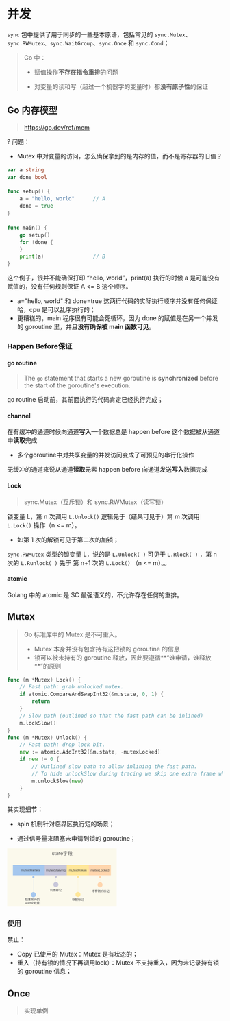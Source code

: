 # 并发

 `sync` 包中提供了用于同步的一些基本原语，包括常见的 `sync.Mutex`、`sync.RWMutex`、`sync.WaitGroup`、`sync.Once` 和 `sync.Cond`；
> Go 中：
>
> - 赋值操作**不存在指令重排**的问题
>
> - 对变量的读和写（超过一个机器字的变量时）都**没有原子性**的保证

## Go 内存模型

> https://go.dev/ref/mem

? 问题：

- Mutex 中对变量的访问，怎么确保拿到的是内存的值，而不是寄存器的旧值？

```go
var a string
var done bool

func setup() {
    a = "hello, world"      // A
    done = true
}

func main() {
    go setup()
    for !done {
    }
    print(a)                // B
}
```

这个例子，很并不能确保打印 “hello, world”，print(a) 执行的时候 a 是可能没有赋值的，没有任何规则保证 A <= B 这个顺序。

- a="hello, world" 和 done=true 这两行代码的实际执行顺序并没有任何保证哈，cpu 是可以乱序执行的；
- 更糟糕的，main 程序很有可能会死循环，因为 done 的赋值是在另一个并发的 goroutine 里，并且**没有确保被 main 函数可见**。



### Happen Before保证

#### go routine

> The `go` statement that starts a new goroutine is **synchronized** before the start of the goroutine's execution.

go routine 启动前，其前面执行的代码肯定已经执行完成；

#### channel

在有缓冲的通道时候向通道**写入**一个数据总是 happen before 这个数据被从通道中**读取**完成

- 多个goroutine中对共享变量的并发访问变成了可预见的串行化操作

无缓冲的通道来说从通道**读取**元素 happen before 向通道发送**写入**数据完成



#### Lock

>  sync.Mutex（互斥锁）和 sync.RWMutex（读写锁）

锁变量 L，第 n 次调用 `L.Unlock()` 逻辑先于（结果可见于）第 m 次调用 `L.Lock()` 操作（n <= m）。

- 如第 1 次的解锁可见于第二次的加锁；

`sync.RWMutex` 类型的锁变量 L，说的是 `L.Unlock( )` 可见于 `L.Rlock( )` ，第 n 次的 `L.Runlock( )` 先于 第 n+1 次的 `L.Lock()` （n <= m）。。



#### atomic

Golang 中的 atomic 是 SC 最强语义的，不允许存在任何的重排。



## Mutex

> Go 标准库中的 Mutex 是不可重入。
>
> - Mutex 本身并没有包含持有这把锁的 goroutine 的信息
> - 锁可以被未持有的 goroutine 释放，因此要遵循**“谁申请，谁释放**”的原则

```go
func (m *Mutex) Lock() {
	// Fast path: grab unlocked mutex.
	if atomic.CompareAndSwapInt32(&m.state, 0, 1) {
		return
	}
	// Slow path (outlined so that the fast path can be inlined)
	m.lockSlow()
}
func (m *Mutex) Unlock() {
	// Fast path: drop lock bit.
	new := atomic.AddInt32(&m.state, -mutexLocked)
	if new != 0 {
		// Outlined slow path to allow inlining the fast path.
		// To hide unlockSlow during tracing we skip one extra frame when tracing GoUnblock.
		m.unlockSlow(new)
	}
}

```

其实现细节：

- spin 机制针对临界区执行短的场景；

- 通过信号量来阻塞未申请到锁的 goroutine；



<img src="pics/mutex_state_design.png" alt="img" style="zoom: 25%;" />



### 使用

禁止：

- Copy 已使用的 Mutex：Mutex 是有状态的；
- 重入（持有锁的情况下再调用lock）：Mutex 不支持重入，因为未记录持有锁的 goroutine 信息；



## Once

> 实现单例

